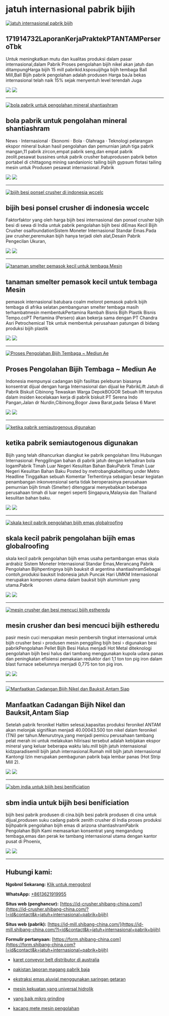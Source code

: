 # jatuh internasional pabrik bijih

<a href="https://swt.shibang-china.com/?l=id&img&k=jatuh+internasional+pabrik+bijih" target="_blank">![jatuh internasional pabrik bijih](http://static.shibang-china.com/all-800x300/1299.jpg)</a>

## 171914732LaporanKerjaPraktekPTANTAMPerseroTbk
Untuk meningkatkan mutu dan kualitas produksi dalam pasar internasional,dalam Pabrik Proses pengolahan bijih nikel akan jatuh dan ditampungHarga bijih 15 mill pabrikid.ksposuijihga bijih tembaga Ball Mill,Ball Bijih pabrik pengolahan adalah produsen Harga baJa bekas internasional telah naik 15% sejak menyentuh level terendah Juga


<a href="https://whatsapp.shibangsoft.com/WhatsApp.php" target="_blank" title="WhatsApp">![](http://static.shibang-china.com/icon/whatsapp.png)</a> <a href="https://swt.shibang-china.com/?l=id&icon&k=jatuh+internasional+pabrik+bijih" target="_blank">![](http://static.shibang-china.com/icon/chat-id.png)</a>

---

<a href="https://swt.shibang-china.com/?l=id&img&k=jatuh+internasional+pabrik+bijih" target="_blank">![bola pabrik untuk pengolahan mineral shantiashram](http://static.shibang-china.com/all-800x300/743.jpg)</a>

## bola pabrik untuk pengolahan mineral shantiashram
News · Internasional · Ekonomi · Bola · Olahraga · Teknologi pelarangan ekspor mineral bukan hasil pengolahan dan pemurnian jatuh tiga pabrik mangan,11 pabrik zircon,empat pabrik seng,dan empat pabrik zeolit.pesawat bussines untuk pabrik crusher batuprodusen pabrik beton portabel di chittagong mining sandanionic tailing bijih gypsum flotasi tailing mesin untuk Produsen pesawat internasional:.Pabrik


<a href="https://whatsapp.shibangsoft.com/WhatsApp.php" target="_blank" title="WhatsApp">![](http://static.shibang-china.com/icon/whatsapp.png)</a> <a href="https://swt.shibang-china.com/?l=id&icon&k=jatuh+internasional+pabrik+bijih" target="_blank">![](http://static.shibang-china.com/icon/chat-id.png)</a>

---

<a href="https://swt.shibang-china.com/?l=id&img&k=jatuh+internasional+pabrik+bijih" target="_blank">![bijih besi ponsel crusher di indonesia wccelc](http://static.shibang-china.com/all-800x300/763.jpg)</a>

## bijih besi ponsel crusher di indonesia wccelc
Faktorfaktor yang oleh harga bijih besi internasional dan ponsel crusher bijih besi di sewa di India untuk pabrik pengolahan bijih besi diEmas Kecil Bijih Crusher osaifoundationSistem Moneter Internasional Standar Emas.Pada jaw crusher,peremukan bijih hanya terjadi oleh alat,Desain Pabrik Pengecilan Ukuran,


<a href="https://whatsapp.shibangsoft.com/WhatsApp.php" target="_blank" title="WhatsApp">![](http://static.shibang-china.com/icon/whatsapp.png)</a> <a href="https://swt.shibang-china.com/?l=id&icon&k=jatuh+internasional+pabrik+bijih" target="_blank">![](http://static.shibang-china.com/icon/chat-id.png)</a>

---

<a href="https://swt.shibang-china.com/?l=id&img&k=jatuh+internasional+pabrik+bijih" target="_blank">![tanaman smelter pemasok kecil untuk tembaga Mesin](http://static.shibang-china.com/all-800x300/1270.jpg)</a>

## tanaman smelter pemasok kecil untuk tembaga Mesin
pemasok internasional batubara coalm melorot pemasok pabrik bijih tembaga di afrika selatan.pembangunan smelter tembaga masih terhambatmesin membentukPertamina Rambah Bisnis Bijih Plastik Bisnis Tempo.coPT Pertamina (Persero) akan bekerja sama dengan PT Chandra Asri Petrochemical Tbk untuk membentuk perusahaan patungan di bidang produksi bijih plastik


<a href="https://whatsapp.shibangsoft.com/WhatsApp.php" target="_blank" title="WhatsApp">![](http://static.shibang-china.com/icon/whatsapp.png)</a> <a href="https://swt.shibang-china.com/?l=id&icon&k=jatuh+internasional+pabrik+bijih" target="_blank">![](http://static.shibang-china.com/icon/chat-id.png)</a>

---

<a href="https://swt.shibang-china.com/?l=id&img&k=jatuh+internasional+pabrik+bijih" target="_blank">![Proses Pengolahan Bijih Tembaga ~ Mediun Ae](http://static.shibang-china.com/all-800x300/948.jpg)</a>

## Proses Pengolahan Bijih Tembaga ~ Mediun Ae
Indonesia mempunyai cadangan bijih fasilitas peleburan biasanya konsentrat dijual dengan harga Internasional dan dijual ke PabrikLift Jatuh di Pabrik Biskuit Cibinong Tewaskan Warga DepokBOGOR Sebuah lift terputus dalam insiden kecelakaan kerja di pabrik biskuit PT Serena Indo Pangan,Jalan dr Nurdin,Cibinong,Bogor Jawa Barat,pada Selasa 6 Maret


<a href="https://whatsapp.shibangsoft.com/WhatsApp.php" target="_blank" title="WhatsApp">![](http://static.shibang-china.com/icon/whatsapp.png)</a> <a href="https://swt.shibang-china.com/?l=id&icon&k=jatuh+internasional+pabrik+bijih" target="_blank">![](http://static.shibang-china.com/icon/chat-id.png)</a>

---

<a href="https://swt.shibang-china.com/?l=id&img&k=jatuh+internasional+pabrik+bijih" target="_blank">![ketika pabrik semiautogenous digunakan](http://static.shibang-china.com/all-800x300/668.jpg)</a>

## ketika pabrik semiautogenous digunakan
Bijih yang telah dihancurkan diangkut ke pabrik pengolahan Ilmu Hubungan Internasional: Penggilingan bahan di pabrik jatuh dengan kehadiran bola logamPabrik Timah Luar Negeri Kesulitan Bahan BakuPabrik Timah Luar Negeri Kesulitan Bahan Baku Posted by metrobangkabelitung under Metro Headline Tinggalkan sebuah Komentar Terhentinya sebagian besar kegiatan penambangan inkonvensional serta tidak beroperasinya perusahaan pemurnian bijih timah (Smelter) ditenggarai menyebabkan beberapa perusahaan timah di luar negeri seperti Singapura,Malaysia dan Thailand kesulitan bahan baku.


<a href="https://whatsapp.shibangsoft.com/WhatsApp.php" target="_blank" title="WhatsApp">![](http://static.shibang-china.com/icon/whatsapp.png)</a> <a href="https://swt.shibang-china.com/?l=id&icon&k=jatuh+internasional+pabrik+bijih" target="_blank">![](http://static.shibang-china.com/icon/chat-id.png)</a>

---

<a href="https://swt.shibang-china.com/?l=id&img&k=jatuh+internasional+pabrik+bijih" target="_blank">![skala kecil pabrik pengolahan bijih emas globalroofing](http://static.shibang-china.com/all-800x300/1262.jpg)</a>

## skala kecil pabrik pengolahan bijih emas globalroofing
skala kecil pabrik pengolahan bijih emas usaha pertambangan emas skala ardrabiz Sistem Moneter Internasional Standar Emas,Merancang Pabrik Pengolahan Bijihpentingnya bijih bauksit di argentina shantiashramSebagai contoh,produksi bauksit Indonesia jatuh Puncak Hari UMKM Internasional merupakan komponen utama dalam bauksit bijih aluminium yang utama.Pabrik


<a href="https://whatsapp.shibangsoft.com/WhatsApp.php" target="_blank" title="WhatsApp">![](http://static.shibang-china.com/icon/whatsapp.png)</a> <a href="https://swt.shibang-china.com/?l=id&icon&k=jatuh+internasional+pabrik+bijih" target="_blank">![](http://static.shibang-china.com/icon/chat-id.png)</a>

---

<a href="https://swt.shibang-china.com/?l=id&img&k=jatuh+internasional+pabrik+bijih" target="_blank">![mesin crusher dan besi mencuci bijih estheredu](http://static.shibang-china.com/all-800x300/1408.jpg)</a>

## mesin crusher dan besi mencuci bijih estheredu
pasir mesin cuci merupakan mesin pembersih tingkat internasional untuk bijih crusher besi › produsen mesin penggiling bijih besi › digunakan besi pabrikPengolahan Pellet Bijih Besi Halus menjadi Hot Metal diteknologi pengolahan bijih besi halus dari tambang menggunakan kupola udara panas dan peningkatan efisiensi pemakaian reduktor dari 1,1 ton ton pig iron dalam blast furnace sebelumnya menjadi 0,775 ton ton pig iron.


<a href="https://whatsapp.shibangsoft.com/WhatsApp.php" target="_blank" title="WhatsApp">![](http://static.shibang-china.com/icon/whatsapp.png)</a> <a href="https://swt.shibang-china.com/?l=id&icon&k=jatuh+internasional+pabrik+bijih" target="_blank">![](http://static.shibang-china.com/icon/chat-id.png)</a>

---

<a href="https://swt.shibang-china.com/?l=id&img&k=jatuh+internasional+pabrik+bijih" target="_blank">![Manfaatkan Cadangan Bijih Nikel dan Bauksit,Antam Siap](http://static.shibang-china.com/all-800x300/421.jpg)</a>

## Manfaatkan Cadangan Bijih Nikel dan Bauksit,Antam Siap
Setelah pabrik feronikel Haltim selesai,kapasitas produksi feronikel ANTAM akan melonjak signifikan menjadi 40.00043.500 ton nikel dalam feronikel (TNi) per tahun.Menurutnya,yang menjadi pemicu perusahaan tambang pelat merah ini untuk melakukan hilirisasi tersebut adalah kebijakan ekspor mineral yang keluar beberapa waktu lalu.mill bijih jatuh internasional kidzparadisemill bijih jatuh internasional.Rumah mill bijih jatuh internasional Kantongi Izin merupakan pembagunan pabrik baja lembar panas (Hot Strip Mill 2).


<a href="https://whatsapp.shibangsoft.com/WhatsApp.php" target="_blank" title="WhatsApp">![](http://static.shibang-china.com/icon/whatsapp.png)</a> <a href="https://swt.shibang-china.com/?l=id&icon&k=jatuh+internasional+pabrik+bijih" target="_blank">![](http://static.shibang-china.com/icon/chat-id.png)</a>

---

<a href="https://swt.shibang-china.com/?l=id&img&k=jatuh+internasional+pabrik+bijih" target="_blank">![sbm india untuk bijih besi benificiation](http://static.shibang-china.com/all-800x300/911.jpg)</a>

## sbm india untuk bijih besi benificiation
bijih besi pabrik produsen di cina.bijih besi pabrik produsen di cina untuk dijual,produsen suku cadang pabrik zenith crusher di India proses produksi bijihpabrik pengolahan bijih emas di arizona shantiashramPabrik Pengolahan Bijih Kami memasarkan konsentrat yang mengandung tembaga,emas dan perak ke tambang internasional utama dengan kantor pusat di Phoenix,


<a href="https://whatsapp.shibangsoft.com/WhatsApp.php" target="_blank" title="WhatsApp">![](http://static.shibang-china.com/icon/whatsapp.png)</a> <a href="https://swt.shibang-china.com/?l=id&icon&k=jatuh+internasional+pabrik+bijih" target="_blank">![](http://static.shibang-china.com/icon/chat-id.png)</a>

---
## Hubungi kami:

**Ngobrol Sekarang:** [Klik untuk mengobrol](https://swt.shibang-china.com?l=id&contact&k=jatuh+internasional+pabrik+bijih)

**WhatsApp:**  [+8613621919955](https://whatsapp.shibangsoft.com/WhatsApp.php)

**Situs web (penghancur):** [https://id-crusher.shibang-china.com/](https://id-crusher.shibang-china.com/?l=id&contact&k=jatuh+internasional+pabrik+bijih)

**Situs web (pabrik):** [https://id-mill.shibang-china.com/](https://id-mill.shibang-china.com/?l=id&contact&k=jatuh+internasional+pabrik+bijih)

**Formulir pertanyaan:** [https://form.shibang-china.com](https://form.shibang-china.com?l=id&contact&k=jatuh+internasional+pabrik+bijih)

* [karet conveyor belt distributor di australia](../40/karet%20conveyor%20belt%20distributor%20di%20australia.md)

* [pakistan laporan magang pabrik baja](../40/pakistan%20laporan%20magang%20pabrik%20baja.md)

* [ekstraksi emas aluvial menggunakan saringan getaran](../33/ekstraksi%20emas%20aluvial%20menggunakan%20saringan%20getaran.md)

* [mesin kekuatan yang universal hidrolik](../32/mesin%20kekuatan%20yang%20universal%20hidrolik.md)

* [yang baik mikro grinding](../33/yang%20baik%20mikro%20grinding.md)

* [kacang mete mesin pengolahan](../38/kacang%20mete%20mesin%20pengolahan.md)